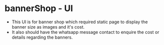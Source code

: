 # bannerShop - UI
* This UI is for banner shop which required static page to display the banner size as images and it's cost.
* It also should have the whatsapp message contact to enquire the cost or details regarding the banners.

